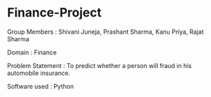 # Finance-Project

Group Members : Shivani Juneja, Prashant Sharma,
                Kanu Priya, Rajat Sharma

Domain : Finance

Problem Statement : To predict whether a person will fraud in his automobile insurance.

Software used : Python




